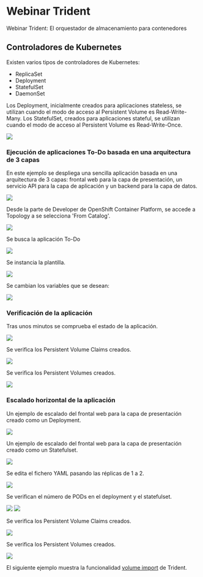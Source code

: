 # Webinar Trident
Webinar Trident: El orquestador de almacenamiento para contenedores

## Controladores de Kubernetes

Existen varios tipos de controladores de Kubernetes:
- ReplicaSet
- Deployment
- StatefulSet
- DaemonSet

Los Deployment, inicialmente creados para aplicaciones stateless, se utilizan cuando el modo de acceso al Persistent Volume es Read-Write-Many. Los StatefulSet, creados para aplicaciones stateful, se utilizan cuando el modo de acceso al Persistent Volume es Read-Write-Once.

<img src="images/deployment_vs_statefulset.png">

### Ejecución de aplicaciones To-Do basada en una arquitectura de 3 capas

En este ejemplo se despliega una sencilla aplicación basada en una arquitectura de 3 capas: frontal web para la capa de presentación, un servicio API para la capa de aplicación y un backend para la capa de datos.

<img src="images/ToDo_app_3tier_architecture.png">

Desde la parte de Developer de OpenShift Container Platform, se accede a Topology a se selecciona 'From Catalog'.

<img src="images/create_todo-app_from_catalog_1.png">

Se busca la aplicación To-Do

<img src="images/create_todo-app_from_catalog_2.png">

Se instancia la plantilla.

<img src="images/create_todo-app_from_catalog_3.png">

Se cambian los variables que se desean:

<img src="images/create_todo-app_from_catalog_4.png">

### Verificación de la aplicación

Tras unos minutos se comprueba el estado de la aplicación.

<img src="images/create_todo-app_from_catalog_5.png">

Se verifica los Persistent Volume Claims creados.

<img src="images/create_todo-app_from_catalog_6.png">

Se verifica los Persistent Volumes creados.

<img src="images/create_todo-app_from_catalog_7.png">

### Escalado horizontal de la aplicación

Un ejemplo de escalado del frontal web para la capa de presentación creado como un Deployment.

<img src="images/scale_app_1.png">

Un ejemplo de escalado del frontal web para la capa de presentación creado como un Statefulset.

<img src="images/scale_app_2.png">

Se edita el fichero YAML pasando las réplicas de 1 a 2.

<img src="images/scale_app_3.png">

Se verifican el número de PODs en el deployment y el statefulset.

<img src="images/scale_app_4.png">

<img src="images/scale_app_5.png">

Se verifica los Persistent Volume Claims creados.

<img src="images/scale_app_6.png">

Se verifica los Persistent Volumes creados.

<img src="images/scale_app_7.png">

El siguiente ejemplo muestra la funcionalidad [volume import](../4_volume_import/volume_import.md) de Trident.

